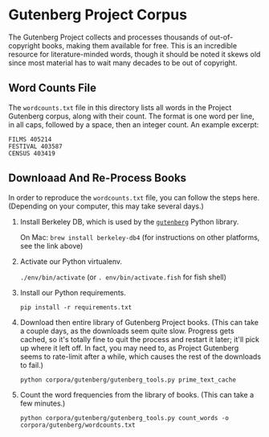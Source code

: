 Gutenberg Project Corpus
========================

The Gutenberg Project collects and processes thousands of out-of-copyright books, making them available for free. This is an incredible resource for literature-minded words, though it should be noted it skews old since most material has to wait many decades to be out of copyright.

Word Counts File
----------------

The `wordcounts.txt` file in this directory lists all words in the Project Gutenberg corpus, along with their count. The format is one word per line, in all caps, followed by a space, then an integer count. An example excerpt:

```
FILMS 405214
FESTIVAL 403587
CENSUS 403419
```

Downloaad And Re-Process Books
------------------------------

In order to reproduce the `wordcounts.txt` file, you can follow the steps here. (Depending on your computer, this may take several days.)

1. Install Berkeley DB, which is used by the [`gutenberg`](https://github.com/c-w/gutenberg) Python library.

   On Mac: `brew install berkeley-db4` (for instructions on other platforms, see the link above)

2. Activate our Python virtualenv.

   `./env/bin/activate` (or `. env/bin/activate.fish` for fish shell)

3. Install our Python requirements.

   `pip install -r requirements.txt`

4. Download then entire library of Gutenberg Project books. (This can take a couple days, as the downloads seem quite slow. Progress gets cached, so it's totally fine to quit the process and restart it later; it'll pick up where it left off. In fact, you may need to, as Project Gutenberg seems to rate-limit after a while, which causes the rest of the downloads to fail.)

   `python corpora/gutenberg/gutenberg_tools.py prime_text_cache`

5. Count the word frequencies from the library of books. (This can take a few minutes.)

   `python corpora/gutenberg/gutenberg_tools.py count_words -o corpora/gutenberg/wordcounts.txt`

